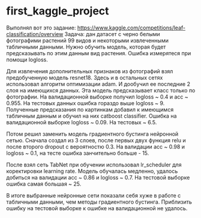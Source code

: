 # first_kaggle_project

Выполнял вот это задание: https://www.kaggle.com/competitions/leaf-classification/overview
Задача: дан датасет с черно белыми фотографими растений 99 видов и некоторыми извлеченными табличными данными. Нужно обучить модель, которая будет предсказывать по этим данным вид растения. Ошибка измерятеся при помощи logloss.

Для извлечения дополнительных признаков из фотографий взял предобученную модель resnet18. Здесь и в остальных сетях использовал алгоритм оптимизации adam. И дообучил ее последние 2 слоя на имеющихся данных. Эта модель предсказывает класс только по фотографии. На валидационной выборке получил logloss ~ 0.4 и acc ~ 0.955. На тестовых данных ошибка гораздо выше logloss ~ 9.
Полученные предсказания по картинкам добавил к имеющимся табличным данным и обучил на них catboost classifier. Ошибка на валидационной выборке logloss ~ 0.09. На тестовых ~ 6.5.

Потом решил заменить модель градиентного бустинга нейронной сетью. Сначала создал из 3 слоев, после первых двух функция relu и после второго dropout с вероятностю 0.3. На валидации acc ~ 0.98 и logloss ~ 0.1, на тесте ошибка занчительно больше - 15. 

После взял сеть TabNet при обучении использовал lr_scheduler для коректировки learning rate. Модель обучалась медленно, удалось добиться на валидации acc ~ 0.86 и logloss ~ 0.7. На тестовой выборке ошибка самая большая ~ 25. 

В итоге выбранные нейронные сети показали себя хуже в работе с табличными данными, чем методы градиентного бустинга. Приблизить ошибку на тестовой выборке к ошибке на валидационной не удалось. 
